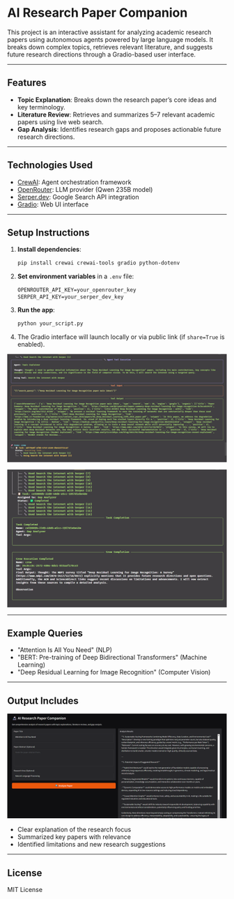 # AI Research Paper Companion

This project is an interactive assistant for analyzing academic research papers using autonomous agents powered by large language models. It breaks down complex topics, retrieves relevant literature, and suggests future research directions through a Gradio-based user interface.

---

## Features

* **Topic Explanation**: Breaks down the research paper’s core ideas and key terminology.
* **Literature Review**: Retrieves and summarizes 5–7 relevant academic papers using live web search.
* **Gap Analysis**: Identifies research gaps and proposes actionable future research directions.

---

## Technologies Used

* [CrewAI](https://github.com/joaomdmoura/crewAI): Agent orchestration framework
* [OpenRouter](https://openrouter.ai): LLM provider (Qwen 235B model)
* [Serper.dev](https://serper.dev): Google Search API integration
* [Gradio](https://gradio.app): Web UI interface

---

## Setup Instructions

1. **Install dependencies**:

   ```bash
   pip install crewai crewai-tools gradio python-dotenv
   ```

2. **Set environment variables** in a `.env` file:

   ```
   OPENROUTER_API_KEY=your_openrouter_key
   SERPER_API_KEY=your_serper_dev_key
   ```

3. **Run the app**:

   ```bash
   python your_script.py
   ```

4. The Gradio interface will launch locally or via public link (if `share=True` is enabled).

![reuslt](/assets/t1.png)

![reuslt](/assets/t2.png)

---

## Example Queries

* "Attention Is All You Need" (NLP)
* "BERT: Pre-training of Deep Bidirectional Transformers" (Machine Learning)
* "Deep Residual Learning for Image Recognition" (Computer Vision)

---

## Output Includes

![reuslt](/assets/result.png)

* Clear explanation of the research focus
* Summarized key papers with relevance
* Identified limitations and new research suggestions

---

## License

MIT License

